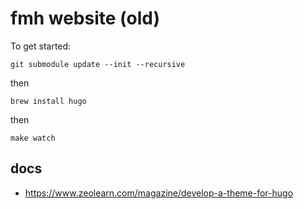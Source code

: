 # fmh website (old)

To get started:

    git submodule update --init --recursive

then

    brew install hugo

then

    make watch

## docs

* <https://www.zeolearn.com/magazine/develop-a-theme-for-hugo>
